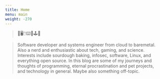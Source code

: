 ```yaml
---
title: Home
menu: main
weight: -270
---
```

> 💭🖥🖱⌨🐧🕹📖 

> Software developer and systems engineer from cloud to baremetal. Also a nerd and enthusiastic about tech, gaming, and science. Interests include sourdough baking, infosec, software, Linux, and everything open source. In this blog are some of my journeys and thoughts of programming, eternal procrastination and pet projects, and technology in general. Maybe also something off-topic.
